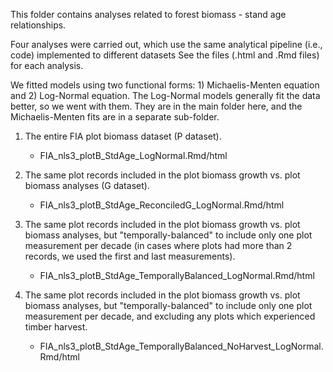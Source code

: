 This folder contains analyses related to forest biomass - stand age relationships.

Four analyses were carried out, which use the same analytical pipeline (i.e., code) implemented to different datasets
See the files (.html and .Rmd files) for each analysis.

We fitted models using two functional forms: 1) Michaelis-Menten equation and 2) Log-Normal equation.  The Log-Normal models generally fit the data better, so we went with them.  They are in the main folder here, and the Michaelis-Menten fits are in a separate sub-folder.

1. The entire FIA plot biomass dataset (P dataset).
    - FIA_nls3_plotB_StdAge_LogNormal.Rmd/html

2. The same plot records included in the plot biomass growth vs. plot biomass analyses (G dataset).
    -  FIA_nls3_plotB_StdAge_ReconciledG_LogNormal.Rmd/html

3. The same plot records included in the plot biomass growth vs. plot biomass analyses, but "temporally-balanced" to include only one plot measurement per decade (in cases where plots had more than 2 records, we used the first and last measurements).
    -  FIA_nls3_plotB_StdAge_TemporallyBalanced_LogNormal.Rmd/html

3.  The same plot records included in the plot biomass growth vs. plot biomass analyses, but "temporally-balanced" to include only one plot measurement per decade, and excluding any plots which experienced timber harvest. 
    -  FIA_nls3_plotB_StdAge_TemporallyBalanced_NoHarvest_LogNormal.Rmd/html
